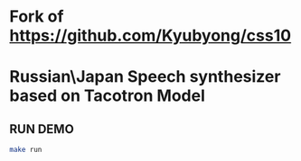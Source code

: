 # Fork of https://github.com/Kyubyong/css10

# Russian\Japan Speech synthesizer based on Tacotron Model

## RUN DEMO
```bash
make run
```